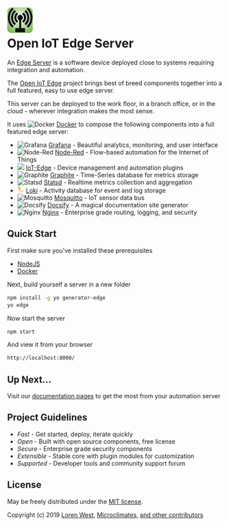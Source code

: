# <img src="https://github.com/iot-edge/iot-edge-docs/raw/master/docs/_media/iot-edge-green-bg-100.png" width="60"/><br/>Open IoT Edge Server

An [Edge Server](https://en.wikipedia.org/wiki/Edge_computing) is a software device deployed close to systems requiring integration and automation.

The [Open IoT Edge](https://github.com/iot-edge) project brings best of breed components together into a full featured, easy to use edge server.

This server can be deployed to the work floor, in a branch office, or in the cloud - wherever integration makes the most sense.

It uses <img src="https://www.docker.com/sites/default/files/d8/Docker-R-Logo-08-2018-Monochomatic-RGB_Moby-x1.png" alt="Docker" width="16"/>
[Docker](https://www.docker.com) to compose the following components into a full featured edge server:

- <img src="https://grafana.com/img/fav32.png" alt="Grafana" width="16"/> [Grafana](https://grafana.com/) - Beautiful analytics, monitoring, and user interface
- <img src="https://nodered.org/favicon.ico" alt="Node-Red" width="16"/> [Node-Red](https://nodered.org) - Flow-based automation for the Internet of Things
- <img src="https://iot-edge.github.io/iot-edge-docs/_media/iot-edge-green-bg-16.png" width="16"/> [IoT-Edge](https://github.com/iot-edge/iot-edge) - Device management and automation plugins
- <img src="https://graphiteapp.org/img/favicon-32x32.png" alt="Graphite" width="16"/> [Graphite](https://graphiteapp.org/) - Time-Series database for metrics storage
- <img src="https://avatars0.githubusercontent.com/u/8270030?s=200&v=4" alt="Statsd" width="16"/> [Statsd](https://www.npmjs.com/package/statsd) - Realtime metrics collection and aggregation
- <img src="https://github.com/grafana/loki/raw/master/docs/logo.png" alt="Loki" width="16"/> [Loki](https://grafana.com/loki) - Activity database for event and log storage
- <img src="https://mosquitto.org/favicon-16x16.png" alt="Mosquitto" width="16"/> [Mosquitto](https://mosquitto.org) - IoT sensor data bus
- <img src="https://docsify.js.org/_media/favicon.ico" alt="Docsify" width="16"/> [Docsify](https://docsify.js.org) - A magical documentation site generator
- <img src="https://www.nginx.com/wp-content/uploads/2019/01/nginx-favicon.png" alt="Nginx" width="16"/> [Nginx](https://www.nginx.com) - Enterprise grade routing, logging, and security

## Quick Start

First make sure you've installed these prerequisites

  * [NodeJS](https://nodejs.org)
  * [Docker](https://www.docker.com/products)

Next, build yourself a server in a new folder

```bash
npm install -g yo generator-edge
yo edge
```

Now start the server

```bash
npm start
```

And view it from your browser

```bash
http://localhost:8000/
```

## Up Next...

Visit our [documentation pages](https://github.com/iot-edge/documentation) to get the most from your automation server

## Project Guidelines

* *Fast* - Get started, deploy, iterate quickly
* *Open* - Built with open source components, free license
* *Secure* - Enterprise grade security components
* *Extensible* - Stable core with plugin modules for customization
* *Supported* - Developer tools and community support forum

## License

May be freely distributed under the [MIT license](https://raw.githubusercontent.com/iot-edge/iot-edge/master/LICENSE).

Copyright (c) 2019 [Loren West](https://github.com/lorenwest), [Microclimates](https://github.com/microclimates),
[and other contributors](https://github.com/iot-edge/iot-edge/graphs/contributors)